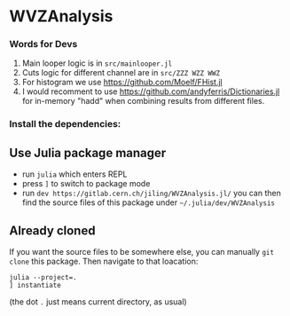 # WVZAnalysis

### Words for Devs
1. Main looper logic is in `src/mainlooper.jl`
2. Cuts logic for different channel are in `src/ZZZ WZZ WWZ`
3. For histogram we use https://github.com/Moelf/FHist.jl
4. I would recomment to use https://github.com/andyferris/Dictionaries.jl for in-memory "hadd" when combining results from different files.

### Install the dependencies:

## Use Julia package manager
- run `julia` which enters REPL
- press `]` to switch to package mode
- run `dev https://gitlab.cern.ch/jiling/WVZAnalysis.jl/`
you can then find the source files of this package under `~/.julia/dev/WVZAnalysis`

## Already cloned
If you want the source files to be somewhere else, you can manually `git clone` this package. Then navigate
to that loacation:
```
julia --project=.
] instantiate
```
(the dot `.` just means current directory, as usual)
